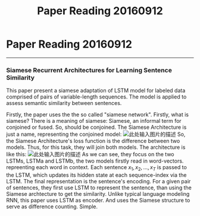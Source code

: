 ﻿---
layout: post
title: "Paper Reading 20160912"
description: 
headline: 
modified: 2016-09-12
category: readings
tags: [papers reading]
imagefeature: 
mathjax: true
chart: 
comments: true
featured: true
---


# Paper Reading 20160912

---

### Siamese Recurrent Architectures for Learning Sentence Similarity
This paper present a siamese adaptation of LSTM model for labeled data comprised of pairs of variable-length sequences. The model is applied to assess semantic similarity between sentences. 

Firstly, the paper uses the the so called "siamese network". Firstly, what is siamese? 
There is a meaning of siamese: Siamese, an informal term for conjoined or fused. So, should be conjoined. 
The Siamese Architecture is just a name, representing the conjoined model:
![此处输入图片的描述][1]
So, the Siamese Architecture's loss function is the difference between two models. Thus, for this task, they will join both models. The architecture is like this: 
![此处输入图片的描述][2]
As we can see, they focus on the two LSTMs, LSTMa and LSTMb, the two models firstly read in word-vectors. repreenting each word in context. 
Each sentence $x_1, x_2, ..., x_T$ is passed to the LSTM, which updates its hidden state at each sequence-index via the LSTM. The final representation is the sentence's encoding. For a given pair of sentences, they first use LSTM to represent the sentence, than using the Siamese archtecture to get the similarity.
Unlike typical language modeling RNN, this paper uses LSTM as encoder. And uses the Siamese structure to serve as difference counting. Simple. 

  [1]: http://image.slidesharecdn.com/blueprint-160602234526/95/deep-learning-convolutional-neural-networks-architectural-zoo-12-638.jpg
  [2]: https://ai2-s2-public.s3.amazonaws.com/figures/2016-03-25/6812fb9ef1c2dad497684a9020d8292041a639ff/2-Figure1-1.png